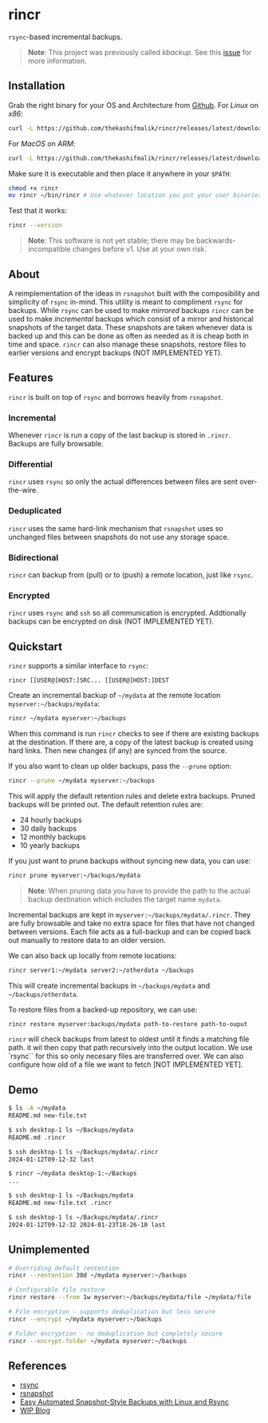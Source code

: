 # rincr
`rsync`-based incremental backups.

> **Note**: This project was previously called *kbackup*. See this [issue](https://github.com/thekashifmalik/kbackup/issues/2)
> for more information.

## Installation
Grab the right binary for your OS and Architecture from [Github](https://github.com/thekashifmalik/rincr/releases).
For *Linux* on *x86*:
```bash
curl -L https://github.com/thekashifmalik/rincr/releases/latest/download/rincr-linux-amd64 > rincr
```

For *MacOS* on *ARM*:
```bash
curl -L https://github.com/thekashifmalik/rincr/releases/latest/download/rincr-darwin-arm64 > rincr
```

Make sure it is executable and then place it anywhere in your `$PATH`:

```bash
chmod +x rincr
mv rincr ~/bin/rincr # Use whatever location you put your user binaries in.
```

Test that it works:

```bash
rincr --version
```

> **Note**: This software is not yet stable; there may be backwards-incompatible changes before v1. Use at your own
> risk.

## About
A reimplementation of the ideas in `rsnapshot` built with the composibility and simplicity of `rsync` in-mind. This
utility is meant to compliment `rsync` for backups. While `rsync` can be used to make _mirrored_ backups `rincr` can be
used to make _incremental_ backups which consist of a mirror and historical snapshots of the target data. These
snapshots are taken whenever data is backed up and this can be done as often as needed as it is cheap both in time and
space. `rincr` can also manage these snapshots, restore files to earlier versions and encrypt backups (NOT IMPLEMENTED
YET).

## Features
`rincr` is built on top of `rsync` and borrows heavily from `rsnapshot`.

### Incremental
Whenever `rincr` is run a copy of the last backup is stored in `.rincr`. Backups are fully browsable.

### Differential
`rincr` uses `rsync` so only the actual differences between files are sent over-the-wire.

### Deduplicated
`rincr` uses the same hard-link mechanism that `rsnapshot` uses so unchanged files between snapshots do not use any
storage space.

### Bidirectional
`rincr` can backup from (pull) or to (push) a remote location, just like `rsync`.

### Encrypted
`rincr` uses `rsync` and `ssh` so all communication is encrypted. Addtionally backups can be encrypted on disk
(NOT IMPLEMENTED YET).



## Quickstart
`rincr` supports a similar interface to `rsync`:

```
rincr [[USER@]HOST:]SRC... [[USER@]HOST:]DEST
```

Create an incremental backup of `~/mydata` at the remote location `myserver:~/backups/mydata`:
```bash
rincr ~/mydata myserver:~/backups
```

When this command is run `rincr` checks to see if there are existing backups at the destination. If there are, a copy of
the latest backup is created using hard links. Then new changes (if any) are synced from the source.

If you also want to clean up older backups, pass the `--prune` option:
```bash
rincr --prune ~/mydata myserver:~/backups
```

This will apply the default retention rules and delete extra backups. Pruned backups will be printed out. The default
retention rules are:
- 24 hourly backups
- 30 daily backups
- 12 monthly backups
- 10 yearly backups

If you just want to prune backups without syncing new data, you can use:

```bash
rincr prune myserver:~/backups/mydata
```
> **Note**: When pruning data you have to provide the path to the actual backup destination which includes the target
> name `mydata`.

Incremental backups are kept in `myserver:~/backups/mydata/.rincr`. They are fully browsable and take no extra space
for files that have not changed between versions. Each file acts as a full-backup and can be copied back out manually to
restore data to an older version.

We can also back up locally from remote locations:
```bash
rincr server1:~/mydata server2:~/otherdata ~/backups
```

This will create incremental backups in `~/backups/mydata` and `~/backups/otherdata`.

To restore files from a backed-up repository, we can use:

```bash
rincr restore myserver:backups/mydata path-to-restore path-to-ouput
```

`rincr` will check backups from latest to oldest until it finds a matching file path. it wil then copy that path
recursively into the output location. We use `rsync`` for this so only necesary files are transferred over. We can also
configure how old of a file we want to fetch [NOT IMPLEMENTED YET].


## Demo

```bash
$ ls -A ~/mydata
README.md new-file.txt

$ ssh desktop-1 ls ~/Backups/mydata
README.md .rincr

$ ssh desktop-1 ls ~/Backups/mydata/.rincr
2024-01-12T09-12-32 last

$ rincr ~/mydata desktop-1:~/Backups
...

$ ssh desktop-1 ls ~/Backups/mydata
README.md new-file.txt .rincr

$ ssh desktop-1 ls ~/Backups/mydata/.rincr
2024-01-12T09-12-32 2024-01-23T18-26-10 last
```


## Unimplemented

```bash
# Overriding default rentention
rincr --rentention 30d ~/mydata myserver:~/backups

# Configurable file restore
rincr restore --from 1w myserver:~/backups/mydata/file ~/mydata/file

# File encryption - supports deduplication but less secure
rincr --encrypt ~/mydata myserver:~/backups

# Folder encryption - no deduplication but completely secure
rincr --encrypt-folder ~/mydata myserver:~/backups

```

## References
- [rsync](https://rsync.samba.org/)
- [rsnapshot](https://rsnapshot.org/)
- [Easy Automated Snapshot-Style Backups with Linux and Rsync](http://www.mikerubel.org/computers/rsync_snapshots/)
- [WIP Blog](blog)
